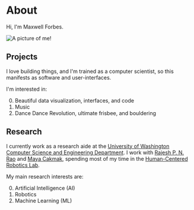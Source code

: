 # About
Hi, I'm Maxwell Forbes.

![A picture of me!](/data/other/max.jpg)

## Projects

I love building things, and I'm trained as a computer scientist, so this manifests as software and user-interfaces.

I'm interested in:

0. Beautiful data visualization, interfaces, and code
0. Music
0. Dance Dance Revolution, ultimate frisbee, and bouldering

## Research

I currently work as a research aide at the [University of Washington Computer Science and Engineering Department](http://www.cs.washington.edu/). I work with [Rajesh P. N. Rao](http://homes.cs.washington.edu/~rao/) and [Maya Cakmak](http://www.mayacakmak.com/), spending most of my time in the [Human-Centered Robotics Lab](https://sites.google.com/site/humancenteredrobotics/).

My main research interests are:

0. Artificial Intelligence (AI)
0. Robotics
0. Machine Learning (ML)
